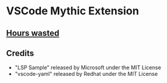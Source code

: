 # VSCode Mythic Extension

## [Hours wasted](./hours_wasted.txt)

## Credits

- "LSP Sample" released by Microsoft under the MIT License
- "vscode-yaml" released by Redhat under the MIT License
